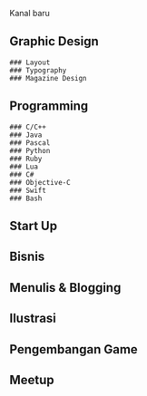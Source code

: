 Kanal baru
## Graphic Design
	### Layout
	### Typography
	### Magazine Design
## Programming
	### C/C++
	### Java
	### Pascal
	### Python
	### Ruby
	### Lua
	### C#
	### Objective-C
	### Swift
	### Bash
## Start Up
## Bisnis
## Menulis & Blogging
## Ilustrasi
## Pengembangan Game
## Meetup